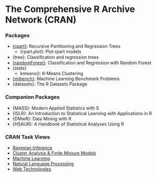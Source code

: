 The Comprehensive R Archive Network (CRAN)
==========================================

### Packages

- [\{rpart\}](rpart/): Recursive Partitioning and Regression Trees
  - \{rpart.plot}: Plot rpart models
- \{tree\}: Classiﬁcation and regression trees
- [\{randomForest\}](randomForest/): Classification and Regression with Random Forest
- \{stats\}
  - kmeans(): K-Means Clustering
- [\{mlbench\}](mlbench/): Machine Learning Benchmark Problems
- \{datasets\}: The R Datasets Package

### Companion Packages

- \{MASS\}: Modern Applied Statistics with S
- \{ISLR\}: An Introduction to Statistical Learning with Applications in R
- \{DMwR\}: Data Mining with R
- \{HSAUR\}: A Handbook of Statistical Analyses Using R

### CRAN Task Views

- [Bayesian Inference](http://cran.r-project.org/web/views/Bayesian.html)
- [Cluster Analysis & Finite Mixture Models](http://cran.r-project.org/web/views/Cluster.html)
- [Machine Learning](http://cran.r-project.org/web/views/MachineLearning.html)
- [Natural Language Processing](http://cran.r-project.org/web/views/NaturalLanguageProcessing.html)
- [Web Technologies](http://cran.r-project.org/web/views/WebTechnologies.html)

